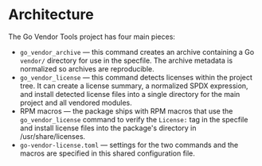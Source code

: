<!--
Copyright (C) 2024 Maxwell G <maxwell@gtmx.me>
SPDX-License-Identifier: MIT
-->

# Architecture

The Go Vendor Tools project has four main pieces:

- `go_vendor_archive` — this command creates an archive containing a Go
  `vendor/` directory for use in the specfile. The archive metadata is
  normalized so archives are reproducible.
- `go_vendor_license` — this command detects licenses within the project
  tree. It can create a license summary, a normalized SPDX expression, and
  install detected license files into a single directory for the main project
  and all vendored modules.
- RPM macros — the package ships with RPM macros that use the
  `go_vendor_license` command to verify the `License:` tag in the specfile and
  install license files into the package's directory in /usr/share/licenses.
- `go-vendor-license.toml` — settings for the two commands and the macros are
  specified in this shared configuration file.
